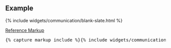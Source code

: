 <h2 id="example-code-1">Example</h2>
<div class="example-pf">
  {% include widgets/communication/blank-slate.html %}
</div>
<p class="reference-markup"><a class="collapse-toggle" data-toggle="collapse" aria-expanded="true" aria-controls="markup-1" href="#markup-1">Reference Markup</a></p>
<div class="collapse in" id="markup-1">
  <pre class="prettyprint">{% capture markup_include %}{% include widgets/communication/blank-slate.html %}{% endcapture %}{{ markup_include | xml_escape }}</pre>
</div>
